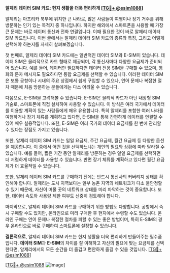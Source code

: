 **알제리 데이터 SIM 카드: 현지 생활을 더욱 편리하게 [[TG💪+ @esim1088](https://t.me/s/esim1088)]**

알제리는 아프리카 북부에 위치한 큰 나라로, 많은 사람들이 여행이나 장기 거주를 위해 방문하는 인기 있는 목적지 중 하나입니다. 하지만 해외에서 스마트폰을 사용할 때 가장 큰 문제는 바로 데이터 통신과 전화 연결입니다. 이때 필요한 것이 바로 알제리 데이터 SIM 카드입니다. 이번 글에서는 알제리 데이터 SIM 카드의 종류와 특징, 그리고 어떻게 선택해야 하는지를 자세히 살펴보겠습니다.

첫 번째로, 알제리 데이터 SIM 카드에는 일반적인 데이터 SIM과 E-SIM이 있습니다. 데이터 SIM은 물리적으로 카드 형태로 제공되며, 각 통신사마다 다양한 요금제가 준비되어 있습니다. 예를 들어, 데이터만 필요하다면 데이터 전용 SIM을 구매할 수 있으며, 통화와 문자 메시지도 필요하다면 통합 요금제를 선택할 수 있습니다. 이러한 데이터 SIM은 보통 공항이나 시내의 주요 상점에서 쉽게 구입할 수 있으나, 언어 문제나 복잡한 절차 때문에 처음 방문하는 분들에게는 다소 어려울 수 있습니다.

다음으로, E-SIM을 고려해볼 수 있습니다. E-SIM은 물리적 카드가 아닌 내장형 SIM 기술로, 스마트폰에 직접 설치하여 사용할 수 있습니다. 이 방식은 여러 국가에서 데이터를 이용할 계획이 있는 사람들에게 매우 유용합니다. 특히 알제리를 포함한 여러 나라를 여행하거나 장기 체류를 계획하고 있다면, E-SIM을 통해 간편하게 데이터를 연결할 수 있어 매우 실용적입니다. 또한, E-SIM은 여러 국가의 데이터 요금제를 한 번에 관리할 수 있다는 장점도 가지고 있습니다.

또한, 알제리 데이터 SIM 카드는 일일 요금제, 주간 요금제, 월간 요금제 등 다양한 옵션을 제공합니다. 이 중에서 어떤 것을 선택하느냐는 개인의 필요와 상황에 따라 달라질 수 있습니다. 예를 들어, 짧은 기간 동안 알제리를 방문하는 경우 일일 요금제를 선택하면 더 저렴하게 데이터를 사용할 수 있습니다. 반면 장기 체류를 계획하고 있다면 월간 요금제가 더 효율적일 수 있습니다.

또한, 알제리 데이터 SIM 카드를 구매하기 전에는 반드시 통신사의 커버리지 상태를 확인해야 합니다. 알제리는 도시 지역보다는 일부 농촌 지역의 네트워크가 다소 불안정할 수 있기 때문에, 자신이 머물 곳의 네트워크 상태를 미리 파악하는 것이 중요합니다. 또한, 데이터 속도와 사용량 제한 여부도 신중히 검토해야 합니다.

마지막으로, 알제리 데이터 SIM 카드를 구매하기 위한 방법도 다양합니다. 공항에서 즉시 구매할 수도 있지만, 온라인으로 미리 구매한 후 현지에서 수령할 수도 있습니다. 온라인 구매는 언어 문제나 복잡한 절차를 피할 수 있는 좋은 방법이며, 특히 E-SIM의 경우 온라인으로 바로 구매하여 스마트폰에 설정할 수 있습니다.

**결론적으로**, 알제리 데이터 SIM 카드는 현지 생활을 더욱 편리하게 만들어주는 필수품입니다. **데이터 SIM**과 **E-SIM**의 차이를 잘 이해하고 자신의 필요에 맞는 요금제를 선택한다면, 알제리에서의 모든 순간을 더 즐겁고 편안하게 즐길 수 있을 것입니다. [[TG💪+ @esim1088](https://t.me/s/esim1088)]

[[TG💪+ @esim1088](https://t.me/s/esim1088) ![Image](https://i.postimg.cc/Y0z9fWf4/image.png)]